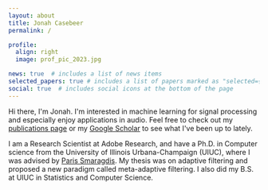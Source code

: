 ```yaml
---
layout: about
title: Jonah Casebeer
permalink: /

profile:
  align: right
  image: prof_pic_2023.jpg

news: true  # includes a list of news items
selected_papers: true # includes a list of papers marked as "selected={true}"
social: true  # includes social icons at the bottom of the page
---
```

Hi there, I'm Jonah. I'm interested in machine learning for signal processing and especially enjoy applications in audio. Feel free to check out my [publications page](/publications/) or my [Google Scholar](http://scholar.google.com/citations?user=QwAo-K4AAAAJ&hl=en) to see what I've been up to lately.

I am a Research Scientist at Adobe Research, and have a Ph.D. in Computer science from the University of Illinois Urbana-Champaign (UIUC), where I was advised by [Paris Smaragdis](http://paris.cs.illinois.edu/). My thesis was on adaptive filtering and proposed a new paradigm called meta-adaptive filtering. I also did my B.S. at UIUC in Statistics and Computer Science.
